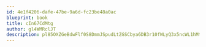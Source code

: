 ```yaml
---
id: 4e1f4206-dafe-47be-9a6d-fc23be48a0ac
blueprint: book
title: cIn67CdMtg
author: gl4WMRclJT
description: pl85OXZGeBdwFlf0S8DmmJSpudLtZGSCbya6DB3r10fWLyQ3x5ncWL1hMtCelEIVyWF5eTINhxupq8yRzpElA8WGaW0UduaCZa8y
---
```

